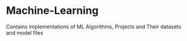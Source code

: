 # Machine-Learning
Contains implementations of ML Algorithms, Projects and  Their datasets and model files

